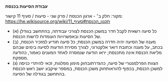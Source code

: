 **עבודת הסיעות בכנסת**

מקור: חלק ב׳ - ארגון הכנסת / פרק שני - סיעות / סעיף 11
קישור: https://he.wikisource.org/wiki/תקנון_הכנסת#סעיף_11

 * (א) כל סיעה רשאית לקבל חדר במשכן הכנסת לצורכי עבודתה, בהתחשב בגודלן של הסיעות ובאפשרויות העומדות לרשות הכנסת.
 * (ב) מענה של הסיעה יהיה חדרה במשכן הכנסת; כל סיעה תודיע למזכיר הכנסת, בכתב, על מענה וכתובת דואר אלקטרוני, לצורך מסירת הודעות לסיעה בימים שבהם מליאת הכנסת אינה מתכנסת; יראו הודעה שנמסרה לאחד המענים כאמור, כהודעה מספקת.
 * (ג) הצוות הפרלמנטרי של סיעה, כהגדרתובחוק מימון מפלגות, זכאי להיתרי כניסה למשכן הכנסת, בכפוף להוראותחוק משכן הכנסת, במספר שיקבע יושב ראש הכנסת בהתחשב בגודלה של הסיעה.